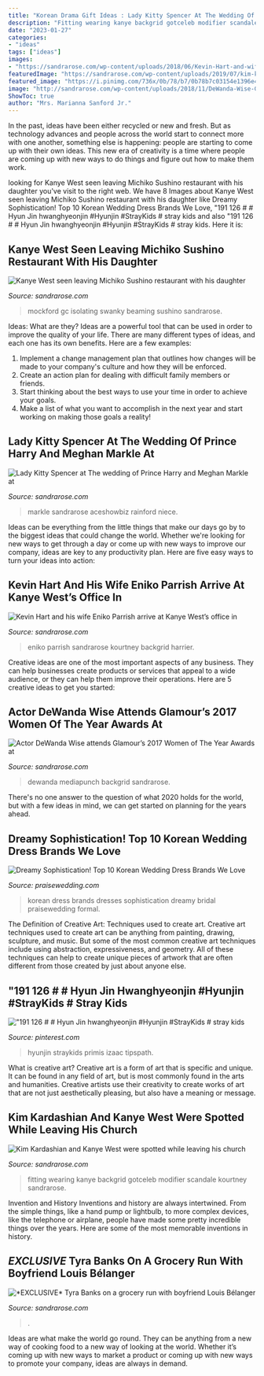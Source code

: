 ```yaml
---
title: "Korean Drama Gift Ideas : Lady Kitty Spencer At The Wedding Of Prince Harry And Meghan Markle At"
description: "Fitting wearing kanye backgrid gotceleb modifier scandale kourtney sandrarose"
date: "2023-01-27"
categories:
- "ideas"
tags: ["ideas"]
images:
- "https://sandrarose.com/wp-content/uploads/2018/06/Kevin-Hart-and-wife-Eniko3.jpg"
featuredImage: "https://sandrarose.com/wp-content/uploads/2019/07/kim-kardashian-at-sunday-service.jpg"
featured_image: "https://i.pinimg.com/736x/0b/78/b7/0b78b7c03154e1396e4a020c3424b1cc.jpg"
image: "http://sandrarose.com/wp-content/uploads/2018/11/DeWanda-Wise-GettyImages.jpg"
ShowToc: true
author: "Mrs. Marianna Sanford Jr."
---
```



In the past, ideas have been either recycled or new and fresh. But as technology advances and people across the world start to connect more with one another, something else is happening: people are starting to come up with their own ideas. This new era of creativity is a time where people are coming up with new ways to do things and figure out how to make them work.

	

		
looking for Kanye West seen leaving Michiko Sushino restaurant with his daughter you've visit to the right web. We have 8 Images about Kanye West seen leaving Michiko Sushino restaurant with his daughter like Dreamy Sophistication! Top 10 Korean Wedding Dress Brands We Love, &quot;191 126 # # Hyun Jin hwanghyeonjin #Hyunjin #StrayKids # stray kids and also &quot;191 126 # # Hyun Jin hwanghyeonjin #Hyunjin #StrayKids # stray kids. Here it is:
		
    
## Kanye West Seen Leaving Michiko Sushino Restaurant With His Daughter

<img loading=lazy src="http://sandrarose.com/wp-content/uploads/2020/10/Kanye-West-North-West-GettyImages-1279495693-768x1152.jpg" onerror="this.onerror=null;this.src='https://tse3.mm.bing.net/th?id=OIP._2khRHdSrN7KP9pxNkoQlwHaLH&amp;pid=15.1';" alt="Kanye West seen leaving Michiko Sushino restaurant with his daughter">

_Source: sandrarose.com_

>mockford gc isolating swanky beaming sushino sandrarose. 

	

Ideas: What are they?
Ideas are a powerful tool that can be used in order to improve the quality of your life. There are many different types of ideas, and each one has its own benefits. Here are a few examples: 
1. Implement a change management plan that outlines how changes will be made to your company's culture and how they will be enforced. 
2. Create an action plan for dealing with difficult family members or friends. 
3. Start thinking about the best ways to use your time in order to achieve your goals. 
4. Make a list of what you want to accomplish in the next year and start working on making those goals a reality!

    
## Lady Kitty Spencer At The Wedding Of Prince Harry And Meghan Markle At

<img loading=lazy src="http://sandrarose.com/wp-content/uploads/2018/05/wenn34277500-813x1500.jpg" onerror="this.onerror=null;this.src='https://tse3.mm.bing.net/th?id=OIP.xvBBuLTcsbPlSeLpuIAN6wHaNq&amp;pid=15.1';" alt="Lady Kitty Spencer at The wedding of Prince Harry and Meghan Markle at">

_Source: sandrarose.com_

>markle sandrarose aceshowbiz rainford niece. 

	

Ideas can be everything from the little things that make our days go by to the biggest ideas that could change the world. Whether we're looking for new ways to get through a day or come up with new ways to improve our company, ideas are key to any productivity plan. Here are five easy ways to turn your ideas into action: 

    
## Kevin Hart And His Wife Eniko Parrish Arrive At Kanye West’s Office In

<img loading=lazy src="https://sandrarose.com/wp-content/uploads/2018/06/Kevin-Hart-and-wife-Eniko3.jpg" onerror="this.onerror=null;this.src='https://tse1.mm.bing.net/th?id=OIP.KrmkDQ5sylK6qxPANXaTNwHaLG&amp;pid=15.1';" alt="Kevin Hart and his wife Eniko Parrish arrive at Kanye West’s office in">

_Source: sandrarose.com_

>eniko parrish sandrarose kourtney backgrid harrier. 

	

Creative ideas are one of the most important aspects of any business. They can help businesses create products or services that appeal to a wide audience, or they can help them improve their operations. Here are 5 creative ideas to get you started: 

    
## Actor DeWanda Wise Attends Glamour’s 2017 Women Of The Year Awards At

<img loading=lazy src="http://sandrarose.com/wp-content/uploads/2018/11/DeWanda-Wise-GettyImages.jpg" onerror="this.onerror=null;this.src='https://tse2.mm.bing.net/th?id=OIP.ePogaRaTjYMs8rmmRLX2rAHaLJ&amp;pid=15.1';" alt="Actor DeWanda Wise attends Glamour’s 2017 Women of The Year Awards at">

_Source: sandrarose.com_

>dewanda mediapunch backgrid sandrarose. 

	

There's no one answer to the question of what 2020 holds for the world, but with a few ideas in mind, we can get started on planning for the years ahead. 

    
## Dreamy Sophistication! Top 10 Korean Wedding Dress Brands We Love

<img loading=lazy src="http://www.praisewedding.com/wp-content/uploads/2016/02/korean07-Spoensha-Wedding.jpg" onerror="this.onerror=null;this.src='https://tse3.mm.bing.net/th?id=OIP.wsiA5o5oP9jxf6H4BsCEhwHaLJ&amp;pid=15.1';" alt="Dreamy Sophistication! Top 10 Korean Wedding Dress Brands We Love">

_Source: praisewedding.com_

>korean dress brands dresses sophistication dreamy bridal praisewedding formal. 

	

The Definition of Creative Art: Techniques used to create art.
Creative art techniques used to create art can be anything from painting, drawing, sculpture, and music. But some of the most common creative art techniques include using abstraction, expressiveness, and geometry. All of these techniques can help to create unique pieces of artwork that are often different from those created by just about anyone else.

    
## &quot;191 126 # # Hyun Jin Hwanghyeonjin #Hyunjin #StrayKids # Stray Kids

<img loading=lazy src="https://i.pinimg.com/736x/0b/78/b7/0b78b7c03154e1396e4a020c3424b1cc.jpg" onerror="this.onerror=null;this.src='https://tse1.mm.bing.net/th?id=OIP.MOglVFw-iZ25i0RfmBZGHgHaLH&amp;pid=15.1';" alt="&quot;191 126 # # Hyun Jin hwanghyeonjin #Hyunjin #StrayKids # stray kids">

_Source: pinterest.com_

>hyunjin straykids primis izaac tipspath. 

	

What is creative art?
Creative art is a form of art that is specific and unique. It can be found in any field of art, but is most commonly found in the arts and humanities. Creative artists use their creativity to create works of art that are not just aesthetically pleasing, but also have a meaning or message.

    
## Kim Kardashian And Kanye West Were Spotted While Leaving His Church

<img loading=lazy src="https://sandrarose.com/wp-content/uploads/2019/07/kim-kardashian-at-sunday-service.jpg" onerror="this.onerror=null;this.src='https://tse1.mm.bing.net/th?id=OIP.9KCg3ComhpuxG5sKKMs4MAHaLH&amp;pid=15.1';" alt="Kim Kardashian and Kanye West were spotted while leaving his church">

_Source: sandrarose.com_

>fitting wearing kanye backgrid gotceleb modifier scandale kourtney sandrarose. 

	

Invention and History
Inventions and history are always intertwined. From the simple things, like a hand pump or lightbulb, to more complex devices, like the telephone or airplane, people have made some pretty incredible things over the years. Here are some of the most memorable inventions in history.

    
## *EXCLUSIVE* Tyra Banks On A Grocery Run With Boyfriend Louis Bélanger

<img loading=lazy src="https://sandrarose.com/wp-content/uploads/2020/05/Tyra-Louis-Bélanger-Martin-son-York-BGUS_1931510_002.jpg" onerror="this.onerror=null;this.src='https://tse1.mm.bing.net/th?id=OIP.jOPCohIV153q6JDmCJL5HAHaLH&amp;pid=15.1';" alt="*EXCLUSIVE* Tyra Banks on a grocery run with boyfriend Louis Bélanger">

_Source: sandrarose.com_

>. 

	

Ideas are what make the world go round. They can be anything from a new way of cooking food to a new way of looking at the world. Whether it’s coming up with new ways to market a product or coming up with new ways to promote your company, ideas are always in demand.

